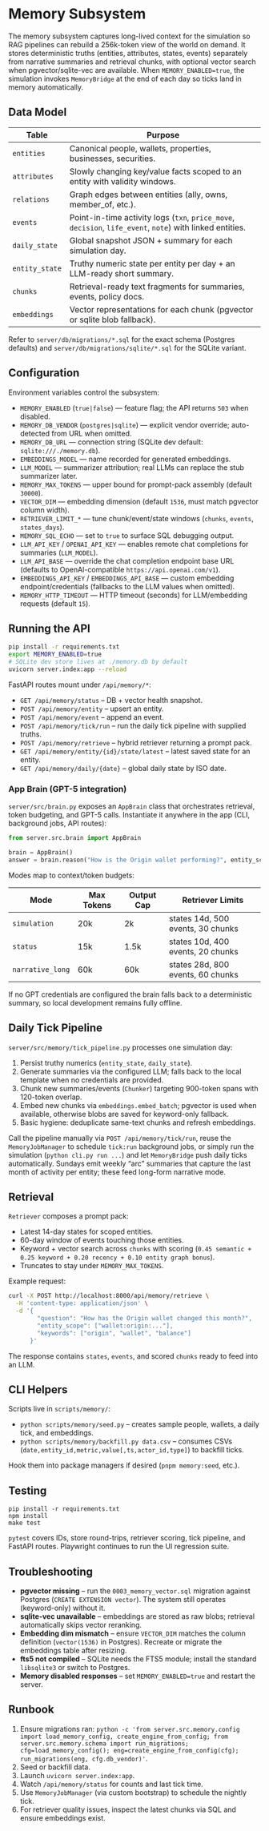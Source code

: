 # Memory Subsystem

The memory subsystem captures long-lived context for the simulation so RAG pipelines can rebuild a 256k-token view of the world on demand. It stores deterministic truths (entities, attributes, states, events) separately from narrative summaries and retrieval chunks, with optional vector search when pgvector/sqlite-vec are available. When `MEMORY_ENABLED=true`, the simulation invokes `MemoryBridge` at the end of each day so ticks land in memory automatically.

## Data Model

| Table | Purpose |
| --- | --- |
| `entities` | Canonical people, wallets, properties, businesses, securities. |
| `attributes` | Slowly changing key/value facts scoped to an entity with validity windows. |
| `relations` | Graph edges between entities (ally, owns, member_of, etc.). |
| `events` | Point-in-time activity logs (`txn`, `price_move`, `decision`, `life_event`, `note`) with linked entities. |
| `daily_state` | Global snapshot JSON + summary for each simulation day. |
| `entity_state` | Truthy numeric state per entity per day + an LLM-ready short summary. |
| `chunks` | Retrieval-ready text fragments for summaries, events, policy docs. |
| `embeddings` | Vector representations for each chunk (pgvector or sqlite blob fallback). |

Refer to `server/db/migrations/*.sql` for the exact schema (Postgres defaults) and `server/db/migrations/sqlite/*.sql` for the SQLite variant.

## Configuration

Environment variables control the subsystem:

- `MEMORY_ENABLED` (`true|false`) — feature flag; the API returns `503` when disabled.
- `MEMORY_DB_VENDOR` (`postgres|sqlite`) — explicit vendor override; auto-detected from URL when omitted.
- `MEMORY_DB_URL` — connection string (SQLite dev default: `sqlite:///./memory.db`).
- `EMBEDDINGS_MODEL` — name recorded for generated embeddings.
- `LLM_MODEL` — summarizer attribution; real LLMs can replace the stub summarizer later.
- `MEMORY_MAX_TOKENS` — upper bound for prompt-pack assembly (default `30000`).
- `VECTOR_DIM` — embedding dimension (default `1536`, must match pgvector column width).
- `RETRIEVER_LIMIT_*` — tune chunk/event/state windows (`chunks`, `events`, `states_days`).
- `MEMORY_SQL_ECHO` — set to `true` to surface SQL debugging output.
- `LLM_API_KEY` / `OPENAI_API_KEY` — enables remote chat completions for summaries (`LLM_MODEL`).
- `LLM_API_BASE` — override the chat completion endpoint base URL (defaults to OpenAI-compatible `https://api.openai.com/v1`).
- `EMBEDDINGS_API_KEY` / `EMBEDDINGS_API_BASE` — custom embedding endpoint/credentials (fallbacks to the LLM values when omitted).
- `MEMORY_HTTP_TIMEOUT` — HTTP timeout (seconds) for LLM/embedding requests (default `15`).

## Running the API

```bash
pip install -r requirements.txt
export MEMORY_ENABLED=true
# SQLite dev store lives at ./memory.db by default
uvicorn server.index:app --reload
```

FastAPI routes mount under `/api/memory/*`:

- `GET /api/memory/status` – DB + vector health snapshot.
- `POST /api/memory/entity` – upsert an entity.
- `POST /api/memory/event` – append an event.
- `POST /api/memory/tick/run` – run the daily tick pipeline with supplied truths.
- `POST /api/memory/retrieve` – hybrid retriever returning a prompt pack.
- `GET /api/memory/entity/{id}/state/latest` – latest saved state for an entity.
- `GET /api/memory/daily/{date}` – global daily state by ISO date.

### App Brain (GPT-5 integration)

`server/src/brain.py` exposes an `AppBrain` class that orchestrates retrieval, token budgeting, and GPT-5 calls. Instantiate it anywhere in the app (CLI, background jobs, API routes):

```python
from server.src.brain import AppBrain

brain = AppBrain()
answer = brain.reason("How is the Origin wallet performing?", entity_scope=[wallet_id], mode="simulation")
```

Modes map to context/token budgets:

| Mode | Max Tokens | Output Cap | Retriever Limits |
| --- | --- | --- | --- |
| `simulation` | 20k | 2k | states 14d, 500 events, 30 chunks |
| `status` | 15k | 1.5k | states 10d, 400 events, 20 chunks |
| `narrative_long` | 60k | 60k | states 28d, 800 events, 60 chunks |

If no GPT credentials are configured the brain falls back to a deterministic summary, so local development remains fully offline.

## Daily Tick Pipeline

`server/src/memory/tick_pipeline.py` processes one simulation day:

1. Persist truthy numerics (`entity_state`, `daily_state`).
2. Generate summaries via the configured LLM; falls back to the local template when no credentials are provided.
3. Chunk new summaries/events (`Chunker`) targeting 900-token spans with 120-token overlap.
4. Embed new chunks via `embeddings.embed_batch`; pgvector is used when available, otherwise blobs are saved for keyword-only fallback.
5. Basic hygiene: deduplicate same-text chunks and refresh embeddings.

Call the pipeline manually via `POST /api/memory/tick/run`, reuse the `MemoryJobManager` to schedule `tick:run` background jobs, or simply run the simulation (`python cli.py run ...`) and let `MemoryBridge` push daily ticks automatically. Sundays emit weekly “arc” summaries that capture the last month of activity per entity; these feed long-form narrative mode.

## Retrieval

`Retriever` composes a prompt pack:

- Latest 14-day states for scoped entities.
- 60-day window of events touching those entities.
- Keyword + vector search across `chunks` with scoring (`0.45 semantic + 0.25 keyword + 0.20 recency + 0.10 entity graph bonus`).
- Truncates to stay under `MEMORY_MAX_TOKENS`.

Example request:

```bash
curl -X POST http://localhost:8000/api/memory/retrieve \
  -H 'content-type: application/json' \
  -d '{
        "question": "How has the Origin wallet changed this month?",
        "entity_scope": ["wallet:origin:..."],
        "keywords": ["origin", "wallet", "balance"]
      }'
```

The response contains `states`, `events`, and scored `chunks` ready to feed into an LLM.

## CLI Helpers

Scripts live in `scripts/memory/`:

- `python scripts/memory/seed.py` – creates sample people, wallets, a daily tick, and embeddings.
- `python scripts/memory/backfill.py data.csv` – consumes CSVs (`date,entity_id,metric,value[,ts,actor_id,type]`) to backfill ticks.

Hook them into package managers if desired (`pnpm memory:seed`, etc.).

## Testing

```
pip install -r requirements.txt
npm install
make test
```

`pytest` covers IDs, store round-trips, retriever scoring, tick pipeline, and FastAPI routes. Playwright continues to run the UI regression suite.

## Troubleshooting

- **pgvector missing** – run the `0003_memory_vector.sql` migration against Postgres (`CREATE EXTENSION vector`). The system still operates (keyword-only) without it.
- **sqlite-vec unavailable** – embeddings are stored as raw blobs; retrieval automatically skips vector reranking.
- **Embedding dim mismatch** – ensure `VECTOR_DIM` matches the column definition (`vector(1536)` in Postgres). Recreate or migrate the embeddings table after resizing.
- **fts5 not compiled** – SQLite needs the FTS5 module; install the standard `libsqlite3` or switch to Postgres.
- **Memory disabled responses** – set `MEMORY_ENABLED=true` and restart the server.

## Runbook

1. Ensure migrations ran: `python -c 'from server.src.memory.config import load_memory_config, create_engine_from_config; from server.src.memory.schema import run_migrations; cfg=load_memory_config(); eng=create_engine_from_config(cfg); run_migrations(eng, cfg.db_vendor)'`.
2. Seed or backfill data.
3. Launch `uvicorn server.index:app`.
4. Watch `/api/memory/status` for counts and last tick time.
5. Use `MemoryJobManager` (via custom bootstrap) to schedule the nightly tick.
6. For retriever quality issues, inspect the latest chunks via SQL and ensure embeddings exist.
